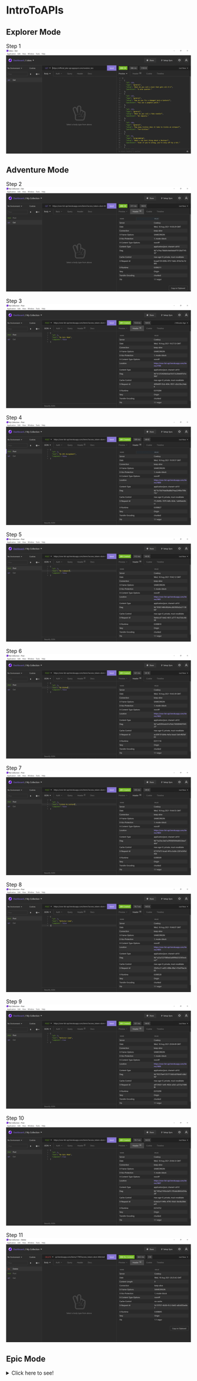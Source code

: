 # IntroToAPIs

## Explorer Mode

Step 1
![image of Step 1](./step1.png)

## Adventure Mode

Step 2
![image of Step 2](./Step2.png)

Step 3
![image of Step 3](./Step3.png)

Step 4
![image of Step 4](./Step4.png)

Step 5
![image of Step 5](./Step5.png)

Step 6
![image of Step 6](./Step6.png)

Step 7
![image of Step 7](./Step7.png)

Step 8
![image of Step 8](./Step8.png)

Step 9
![image of Step 9](./Step9.png)

Step 10
![image of Step 10](./Step10.png)

Step 11
![image of Step 11](./Step11.png)

## Epic Mode

<details>
<summary>Click here to see!</summary>
Not yet no sneak peeks for you!
</details>    
<!-- See Program -->
